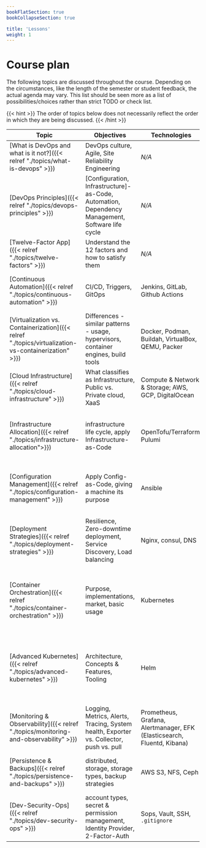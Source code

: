 ```yaml
---
bookFlatSection: true
bookCollapseSection: true

title: 'Lessons'
weight: 1
---
```



Course plan
===========


The following topics are discussed throughout the course. Depending on the circumstances, like the
length of the semester or student feedback, the actual agenda may vary. This list should be
seen more as a list of possibilities/choices rather than strict TODO or check list.
 
{{< hint >}}
The order of topics below does not necessarily reflect the order in which they are
being discussed.
{{< /hint >}}
 

| Topic                                 | Objectives                       | Technologies                                                            | Activities(s)    |
|---------------------------------------|----------------------------------|-------------------------------------------------------------------------|------------------|
| [What is DevOps and what is it not?]({{< relref "./topics/what-is-devops" >}})                       | DevOps culture, Agile, Site Reliability Engineering                                              | *N/A*                                                                   | 🗣 sticky-notes session  |
| [DevOps Principles]({{< relref "./topics/devops-principles" >}})                                     | [Configuration, Infrastructure]-as-Code, Automation, Dependency Management, Software life cycle  | *N/A*                                                                   | 🙌 demonstrate [*showcase*](https://gitlab.bht-berlin.de/fb6-wp11-devops/showcase)  |
| [Twelve-Factor App]({{< relref "./topics/twelve-factors" >}})                                        | Understand the 12 factors and how to satisfy them                                                | *N/A*                                                                   | 🗣 assess Twelve-Factor compliance of an example app  |
| [Continuous Automation]({{< relref "./topics/continuous-automation" >}})                             | CI/CD, Triggers, GitOps                                                                          | Jenkins, GitLab, Github Actions                                         | 💡 [set up and run a pipeline]({{< ref "/tutorials/define-and-run-pipeline" >}})  |
| [Virtualization vs. Containerization]({{< relref "./topics/virtualization-vs-containerization" >}})  | Differences - similar patterns - usage, hypervisors, container engines, build tools              | Docker, Podman, Buildah, VirtualBox, QEMU, Packer                       | 💡 [Build a container image and start a container]({{< ref "/tutorials/build-container-image-and-start-container" >}})  |
| [Cloud Infrastructure]({{< relref "./topics/cloud-infrastructure" >}})                               | What classifies as Infrastructure, Public vs. Private cloud, XaaS                                | Compute & Network & Storage; AWS, GCP, DigitalOcean                     | 💡 [Spin up a virtual machine locally]({{< ref "/tutorials/spin-up-virtual-machine-locally" >}})  |
| [Infrastructure Allocation]({{< relref "./topics/infrastructure-allocation">}})                      | infrastructure life cycle, apply Infrastructure-as-Code                                          | OpenTofu/Terraform, Pulumi                                              | 💡 [Allocate and access a virtual machine in the cloud]({{< ref "/tutorials/allocate-machine-in-cloud" >}}) |
| [Configuration Management]({{< relref "./topics/configuration-management" >}})                       | Apply Config-as-Code, giving a machine its purpose                                               | Ansible                                                                 | 💡 [Automate web-server installation & configuration]({{< ref "/tutorials/automate-webserver-configuration" >}})  |
| [Deployment Strategies]({{< relref "./topics/deployment-strategies" >}})                             | Resilience, Zero-downtime deployment, Service Discovery, Load balancing                          | Nginx, consul, DNS                                                      | 💡 [Update an instance group of an app behind a load balancer]({{< ref "/tutorials/update-version-as-instance-group" >}})  |
| [Container Orchestration]({{< relref "./topics/container-orchestration" >}})                         | Purpose, implementations, market, basic usage                                                    | Kubernetes                                                              | 💡 [Deploy an application on Kubernetes and make it available from the outside]({{< ref "/tutorials/become-familiar-with-kubernetes" >}})  |
| [Advanced Kubernetes]({{< relref "./topics/advanced-kubernetes" >}})                                 | Architecture, Concepts & Features, Tooling                                                       | Helm                                                                    | 💡 [Deploy an application with Helm]({{< ref "/tutorials/deploy-workload-with-helm" >}}); 💡 [Provision Kubernetes]({{< ref "/tutorials/provision-kubernetes" >}})  |
| [Monitoring & Observability]({{< relref "./topics/monitoring-and-observability" >}})                 | Logging, Metrics, Alerts, Tracing, System health, Exporter vs. Collector, push vs. pull          | Prometheus, Grafana, Alertmanager, EFK (Elasticsearch, Fluentd, Kibana) | 💡 [Investigate system status & write an exporter]({{< ref "/tutorials/investigate-system-status" >}})  |
| [Persistence & Backups]({{< relref "./topics/persistence-and-backups" >}})                           | distributed, storage, storage types, backup strategies                                           | AWS S3, NFS, Ceph                                                       | 💡 [Encrypt and store a backup offsite]({{< ref "/tutorials/create-encrypted-backup" >}})  |
| [Dev-Security-Ops]({{< relref "./topics/dev-security-ops" >}})                                       | account types, secret & permission management, Identity Provider, 2-Factor-Auth                  | Sops, Vault, SSH, `.gitignore`                                          | *N/A*  | 
